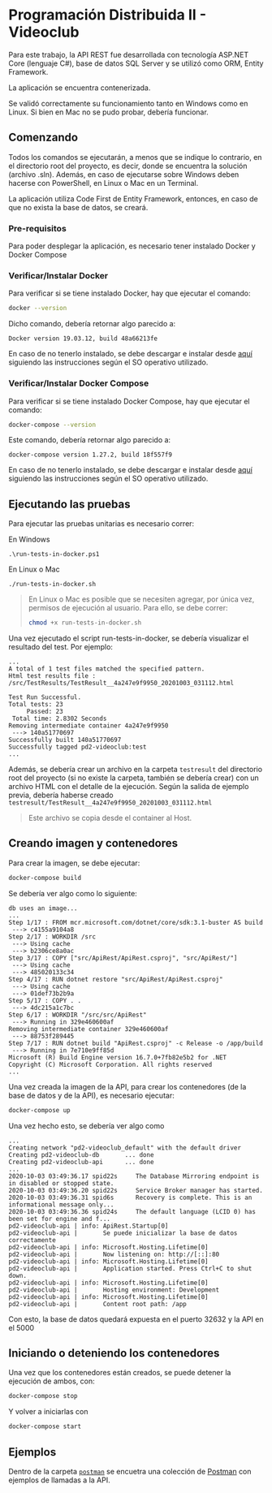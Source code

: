 # Programación Distribuida II - Videoclub

Para este trabajo, la API REST fue desarrollada con tecnología ASP.NET Core (lenguaje C#), base de datos SQL Server y se utilizó como ORM, Entity Framework. 

La aplicación se encuentra contenerizada. 

Se validó correctamente su funcionamiento tanto en Windows como en Linux. Si bien en Mac no se pudo probar, debería funcionar.

## Comenzando

Todos los comandos se ejecutarán, a menos que se indique lo contrario, en el directorio root del proyecto, es decir, donde se encuentra la solución (archivo .sln). Además, en caso de ejecutarse sobre Windows deben hacerse con PowerShell, en Linux o Mac en un Terminal.

La aplicación utiliza Code First de Entity Framework, entonces, en caso de que no exista la base de datos, se creará.

### Pre-requisitos

Para poder desplegar la aplicación, es necesario tener instalado Docker y Docker Compose

### Verificar/Instalar Docker

Para verificar si se tiene instalado Docker, hay que ejecutar el comando:

```sh
docker --version
```

Dicho comando, debería retornar algo parecido a:

```
Docker version 19.03.12, build 48a66213fe
```

En caso de no tenerlo instalado, se debe descargar e instalar desde [aquí](https://docs.docker.com/engine/install/) siguiendo las instrucciones según el SO operativo utilizado.


### Verificar/Instalar Docker Compose

Para verificar si se tiene instalado Docker Compose, hay que ejecutar el comando:

```sh
docker-compose --version
```
Este comando, debería retornar algo parecido a:

```
docker-compose version 1.27.2, build 18f557f9
```

En caso de no tenerlo instalado, se debe descargar e instalar desde [aquí](https://docs.docker.com/compose/install) siguiendo las instrucciones según el SO operativo utilizado.

## Ejecutando las pruebas

Para ejecutar las pruebas unitarias es necesario correr:

En Windows
```
.\run-tests-in-docker.ps1
```

En Linux o Mac
```
./run-tests-in-docker.sh
```

> En Linux o Mac es posible que se necesiten agregar, por única vez, permisos de ejecución al usuario. Para ello, se debe correr:
> ```sh
> chmod +x run-tests-in-docker.sh
> ```


Una vez ejecutado el script run-tests-in-docker, se debería visualizar el resultado del test. Por ejemplo:

```
...
A total of 1 test files matched the specified pattern.
Html test results file : /src/TestResults/TestResult__4a247e9f9950_20201003_031112.html

Test Run Successful.
Total tests: 23
     Passed: 23
 Total time: 2.8302 Seconds
Removing intermediate container 4a247e9f9950
 ---> 140a51770697
Successfully built 140a51770697
Successfully tagged pd2-videoclub:test
...
```

Además, se debería crear un archivo en la carpeta `testresult` del directorio root del proyecto (si no existe la carpeta, también se debería crear) con un archivo HTML con el detalle de la ejecución. Según la salida de ejemplo previa, debería haberse creado `testresult/TestResult__4a247e9f9950_20201003_031112.html`

> Este archivo se copia desde el container al Host.

## Creando imagen y contenedores

Para crear la imagen, se debe ejecutar:

```sh
docker-compose build
```

Se debería ver algo como lo siguiente:

```
db uses an image...
...
Step 1/17 : FROM mcr.microsoft.com/dotnet/core/sdk:3.1-buster AS build
 ---> c4155a9104a8
Step 2/17 : WORKDIR /src
 ---> Using cache
 ---> b2306ce8a0ac
Step 3/17 : COPY ["src/ApiRest/ApiRest.csproj", "src/ApiRest/"]
 ---> Using cache
 ---> 485020133c34
Step 4/17 : RUN dotnet restore "src/ApiRest/ApiRest.csproj"
 ---> Using cache
 ---> 01def73b2b9a
Step 5/17 : COPY . .
 ---> 4dc215a1c7bc
Step 6/17 : WORKDIR "/src/src/ApiRest"
 ---> Running in 329e460600af
Removing intermediate container 329e460600af
 ---> 88753f289445
Step 7/17 : RUN dotnet build "ApiRest.csproj" -c Release -o /app/build
 ---> Running in 7e710e9ff85d
Microsoft (R) Build Engine version 16.7.0+7fb82e5b2 for .NET
Copyright (C) Microsoft Corporation. All rights reserved
...
```

Una vez creada la imagen de la API, para crear los contenedores (de la base de datos y de la API), es necesario ejecutar:

```sh
docker-compose up
```

Una vez hecho esto, se debería ver algo como

```
...
Creating network "pd2-videoclub_default" with the default driver
Creating pd2-videoclub-db       ... done
Creating pd2-videoclub-api      ... done
...
2020-10-03 03:49:36.17 spid22s     The Database Mirroring endpoint is in disabled or stopped state.
2020-10-03 03:49:36.20 spid22s     Service Broker manager has started.
2020-10-03 03:49:36.31 spid6s      Recovery is complete. This is an informational message only...
2020-10-03 03:49:36.36 spid24s     The default language (LCID 0) has been set for engine and f...
pd2-videoclub-api | info: ApiRest.Startup[0]
pd2-videoclub-api |       Se puede inicializar la base de datos correctamente
pd2-videoclub-api | info: Microsoft.Hosting.Lifetime[0]
pd2-videoclub-api |       Now listening on: http://[::]:80
pd2-videoclub-api | info: Microsoft.Hosting.Lifetime[0]
pd2-videoclub-api |       Application started. Press Ctrl+C to shut down.
pd2-videoclub-api | info: Microsoft.Hosting.Lifetime[0]
pd2-videoclub-api |       Hosting environment: Development
pd2-videoclub-api | info: Microsoft.Hosting.Lifetime[0]
pd2-videoclub-api |       Content root path: /app
```

Con esto, la base de datos quedará expuesta en el puerto 32632 y la API en el 5000

## Iniciando o deteniendo los contenedores

Una vez que los contenedores están creados, se puede detener la ejecución de ambos, con:

```sh
docker-compose stop
```
Y volver a iniciarlas con

```sh
docker-compose start
```

## Ejemplos

Dentro de la carpeta [`postman`](postman) se encuetra una colección de [Postman](https://www.postman.com/downloads/) con ejemplos de llamadas a la API.